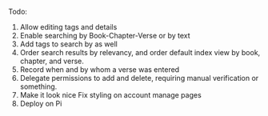Todo:
1. Allow editing tags and details
2. Enable searching by Book-Chapter-Verse or by text
3. Add tags to search by as well
4. Order search results by relevancy, and order default index view by book, chapter, and verse.
5. Record when and by whom a verse was entered
6. Delegate permissions to add and delete, requiring manual verification or something.
7. Make it look nice
    Fix styling on account manage pages
8. Deploy on Pi
